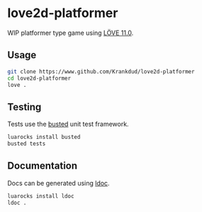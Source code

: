 # love2d-platformer
WIP platformer type game using [LÖVE 11.0](http://www.love2d.org).

## Usage
```bash
git clone https://www.github.com/Krankdud/love2d-platformer
cd love2d-platformer
love .
```

## Testing
Tests use the [busted](http://olivinelabs.com/busted/) unit test framework.
```bash
luarocks install busted
busted tests
```

## Documentation
Docs can be generated using [ldoc](https://github.com/stevedonovan/LDoc).
```bash
luarocks install ldoc
ldoc .
```
